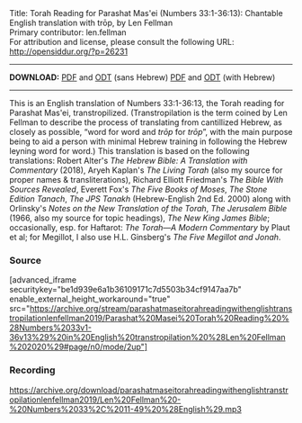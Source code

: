 <html>
<head></head>
<body>
Title: Torah Reading for Parashat Mas'ei (Numbers 33:1-36:13): Chantable English translation with trōp, by Len Fellman<br />
Primary contributor: len.fellman<br />
For attribution and license, please consult the following URL: <a href="http://opensiddur.org/?p=26231">http://opensiddur.org/?p=26231</a>
<p />
<hr />

<strong>DOWNLOAD:</strong> 
<a href="https://archive.org/download/parashatmaseitorahreadingwithenglishtranstropilationlenfellman2019/Parashat%20Masei%20Torah%20Reading%20%28Numbers%2033v1-36v13%29%20in%20English%20transtropilation%20%28Len%20Fellman%202020%29%20-%20english%20only.pdf">PDF</a> and <a href="https://archive.org/download/parashatmaseitorahreadingwithenglishtranstropilationlenfellman2019/Parashat%20Masei%20Torah%20Reading%20%28Numbers%2033v1-36v13%29%20in%20English%20transtropilation%20%28Len%20Fellman%202020%29%20-%20english%20only.odt">ODT</a> (sans Hebrew) 
<a href="https://archive.org/download/parashatmaseitorahreadingwithenglishtranstropilationlenfellman2019/Parashat%20Masei%20Torah%20Reading%20%28Numbers%2033v1-36v13%29%20in%20English%20transtropilation%20%28Len%20Fellman%202020%29.pdf">PDF</a> and <a href="https://archive.org/download/parashatmaseitorahreadingwithenglishtranstropilationlenfellman2019/Parashat%20Masei%20Torah%20Reading%20%28Numbers%2033v1-36v13%29%20in%20English%20transtropilation%20%28Len%20Fellman%202020%29.odt">ODT</a> (with Hebrew)

<hr />

This is an English translation of Numbers 33:1-36:13, the Torah reading for Parashat Mas'ei, transtropilized. (Transtropilation is the term coined by Len Fellman to describe the process of translating from cantillized Hebrew, as closely as possible, “word for word and <em>trōp</em> for <em>trōp</em>”, with the main purpose being to aid a person with minimal Hebrew training in following the Hebrew leyning word for word.) This translation is based on the following translations: Robert Alter's <em>The Hebrew Bible: A Translation with Commentary</em> (2018), Aryeh Kaplan's <em>The Living Torah</em> (also my source for proper names &amp; transliterations), Richard Elliott Friedman's <em>The Bible With Sources Revealed</em>, Everett Fox's <em>The Five Books of Moses</em>, <em>The Stone Edition Tanach</em>, <em>The JPS Tanakh</em> (Hebrew-English 2nd Ed. 2000) along with Orlinsky's <em>Notes on the New Translation of the Torah</em>, <em>The Jerusalem Bible</em> (1966, also my source for topic headings), <em>The New King James Bible</em>; occasionally, esp. for Haftarot: <em>The Torah—A Modern Commentary</em> by Plaut et al; for Megillot, I also use H.L. Ginsberg's <em>The Five Megillot and Jonah</em>.

<h3>Source</h3>

[advanced_iframe securitykey="be1d939e6a1b36109171c7d5503b34cf9147aa7b" enable_external_height_workaround="true" src="https://archive.org/stream/parashatmaseitorahreadingwithenglishtranstropilationlenfellman2019/Parashat%20Masei%20Torah%20Reading%20%28Numbers%2033v1-36v13%29%20in%20English%20transtropilation%20%28Len%20Fellman%202020%29#page/n0/mode/2up"]

<h3>Recording</h3>

https://archive.org/download/parashatmaseitorahreadingwithenglishtranstropilationlenfellman2019/Len%20Fellman%20-%20Numbers%2033%2C%2011-49%20%28English%29.mp3
</body>
</html>